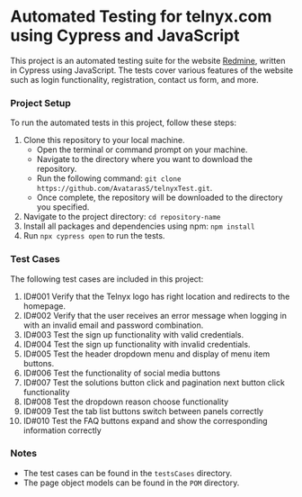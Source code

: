 # Automated Testing for telnyx.com using Cypress and JavaScript

This project is an automated testing suite for the website [Redmine](https://telnyx.com/), written in Cypress using JavaScript. The tests cover various features of the website such as login functionality, registration, contact us form, and more.

### Project Setup

To run the automated tests in this project, follow these steps:
1. Clone this repository to your local machine.
    - Open the terminal or command prompt on your machine.
    - Navigate to the directory where you want to download the repository.
    - Run the following command: 
    ```git clone https://github.com/AvatarasS/telnyxTest.git```.
    - Once complete, the repository will be downloaded to the directory you specified.
2. Navigate to the project directory:
    ```cd repository-name```
3. Install all packages and dependencies using npm:
    ```npm install```
4. Run ```npx cypress open``` to run the tests.

### Test Cases

The following test cases are included in this project:
1. ID#001 Verify that the Telnyx logo has right location and redirects to the homepage.
2. ID#002 Verify that the user receives an error message when logging in with an invalid email and password combination.
3. ID#003 Test the sign up functionality with valid credentials.
4. ID#004 Test the sign up functionality with invalid credentials.
5. ID#005 Test the header dropdown menu and display of menu item buttons.
6. ID#006 Test the functionality of social media buttons
7. ID#007 Test the solutions button click and pagination next button click functionality
8. ID#008 Test the dropdown reason choose functionality
9. ID#009 Test the tab list buttons switch between panels correctly
10. ID#010 Test the FAQ buttons expand and show the corresponding information correctly 


### Notes

- The test cases can be found in the `testsCases` directory.
- The page object models can be found in the `POM` directory.
